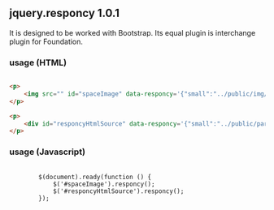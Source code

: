 ## jquery.responcy 1.0.1

It is designed to be worked with Bootstrap. Its equal plugin is interchange plugin for Foundation.

### usage (HTML)
```html

<p>
	<img src="" id="spaceImage" data-responcy='{"small":"../public/img/space-small.jpg","medium":"../public/img/space-medium.jpg", "large":"../public/img/space-large.jpg"}'/>
</p>

<p>
	<div id="responcyHtmlSource" data-responcy='{"small":"../public/partials/responcy-small.html","medium":"../public/partials/responcy-medium.html", "large":"../public/partials/responcy-large.html"}'></div>
</p>
```

### usage (Javascript)
<pre lang="javascript">
	<code>
		$(document).ready(function () {
			$('#spaceImage').responcy();
			$('#responcyHtmlSource').responcy();
		});
	</code>
</pre>
